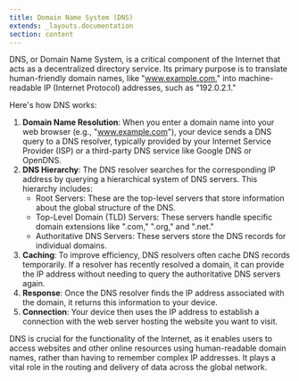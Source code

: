 ```yaml
---
title: Domain Name System (DNS)
extends: _layouts.documentation
section: content
---
```


DNS, or Domain Name System, is a critical component of the Internet that acts as a decentralized directory service. Its primary purpose is to translate human-friendly domain names, like "www.example.com," into machine-readable IP (Internet Protocol) addresses, such as "192.0.2.1." 

Here's how DNS works:

1. **Domain Name Resolution**: When you enter a domain name into your web browser (e.g., "www.example.com"), your device sends a DNS query to a DNS resolver, typically provided by your Internet Service Provider (ISP) or a third-party DNS service like Google DNS or OpenDNS.
2. **DNS Hierarchy**: The DNS resolver searches for the corresponding IP address by querying a hierarchical system of DNS servers. This hierarchy includes:
   - Root Servers: These are the top-level servers that store information about the global structure of the DNS.
   - Top-Level Domain (TLD) Servers: These servers handle specific domain extensions like ".com," ".org," and ".net."
   - Authoritative DNS Servers: These servers store the DNS records for individual domains.
3. **Caching**: To improve efficiency, DNS resolvers often cache DNS records temporarily. If a resolver has recently resolved a domain, it can provide the IP address without needing to query the authoritative DNS servers again.
4. **Response**: Once the DNS resolver finds the IP address associated with the domain, it returns this information to your device.
5. **Connection**: Your device then uses the IP address to establish a connection with the web server hosting the website you want to visit.

DNS is crucial for the functionality of the Internet, as it enables users to access websites and other online resources using human-readable domain names, rather than having to remember complex IP addresses. It plays a vital role in the routing and delivery of data across the global network.